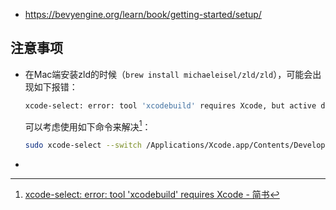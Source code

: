 - https://bevyengine.org/learn/book/getting-started/setup/

## 注意事项

- 在Mac端安装zld的时候（`brew install michaeleisel/zld/zld`），可能会出现如下报错：

  ```bash
  xcode-select: error: tool 'xcodebuild' requires Xcode, but active developer directory '/Library/Developer/CommandLineTools' is a command line tools instance
  ```

  可以考虑使用如下命令来解决[^1]：

  ```bash
  sudo xcode-select --switch /Applications/Xcode.app/Contents/Developer/
  ```

  

- 

[^1]: [xcode-select: error: tool 'xcodebuild' requires Xcode - 简书](https://www.jianshu.com/p/07a281ff57d3)
